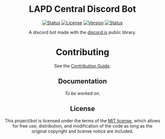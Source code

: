 <div id="About" align="center">
    <h1><b>LAPD Central Discord Bot</b></h1>
    <a href="#" target="_blank" title="Tests & Code Lint Status">
        <img src="https://github.com/EgizianoEG/LAPD-Central-Bot/actions/workflows/RunTests.yml/badge.svg?branch=main" alt="Status"/></a>
    <a href="https://opensource.org/licenses/MIT" target="_blank" title="License: MIT">
        <img src="https://img.shields.io/github/license/EgizianoEG/LAPD-Central-Bot?label=License&color=sandybrown" alt="License"/></a>
    <a href="https://github.com/EgizianoEG/String-Plus/releases/" target="_blank" title="License">
        <img src="https://img.shields.io/github/package-json/v/EgizianoEG/LAPD-Central-Bot/main?filename=package.json&label=Version&color=blue" alt="Version"/></a>
    <a href="https://uptime.betterstack.com/?utm_source=status_badge" target="_blank" title="Bot Uptime">
        <img src="https://uptime.betterstack.com/status-badges/v1/monitor/10ynq.svg" alt="Status"/></a>
    <br>
    <p>
        A discord bot made with the <a href="https://github.com/discordjs/discord.js">discord.js</a> public library.
    </p>
</div>


<div id="Contribution" align="center">
  <h1>Contributing</h1>
  <p>
    See the <a href="https://github.com/EgizianoEG/LAPD-Central-Bot/blob/main/CONTRIBUTING.md">Contribution Guide</a>.
  </p>
</div>

<div id="Documentation" align="center">
  <h2><b>Documentation</b></h2>
  <p>
    <i>To be worked on.</i>
  </p>
</div>

<div id="License" align="center">
  <h2><b>License</b></h2>
  <p>
    This project/bot is licensed under the terms of the <a href="https://github.com/EgizianoEG/LAPD-Central-Bot/blob/main/LICENSE.md" title="Repository License">MIT license</a>, which allows for free use, distribution, and modification of the code as long as the original copyright and license notice are included.
  </p>
</div>
